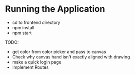# Running the Application

* cd to frontend directory
* npm install 
* npm start



TODO:
* get color from color picker and pass to canvas
* Check why canvas hand isn't exactly aligned with drawing
* make a quick login page
* Implement Routes